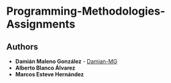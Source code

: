 # Programming-Methodologies-Assignments

## Authors

* **Damián Maleno González** - [Damian-MG](https://github.com/Damian_MG)
* **Alberto Blanco Álvarez**
* **Marcos Esteve Hernández**

